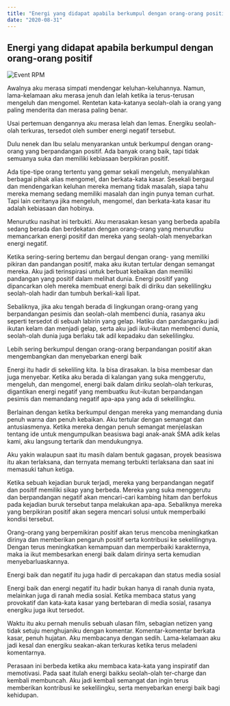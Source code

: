 ```yaml
---
title: "Energi yang didapat apabila berkumpul dengan orang-orang positif"
date: "2020-08-31"
---
```


## Energi yang didapat apabila berkumpul dengan orang-orang positif ##

![Event RPM](https://i.ibb.co/HddntMN/rpm-gambar1.jpg)

Awalnya aku merasa simpati mendengar keluhan-keluhannya. Namun, lama-kelamaan aku merasa jenuh dan lelah ketika ia terus-terusan mengeluh dan mengomel. Rentetan kata-katanya seolah-olah ia orang yang paling menderita dan merasa paling benar.

Usai pertemuan dengannya aku merasa lelah dan lemas. Energiku seolah-olah terkuras, tersedot oleh sumber energi negatif tersebut.

Dulu nenek dan Ibu selalu menyarankan untuk berkumpul dengan orang-orang yang berpandangan positif. Ada banyak orang baik, tapi tidak semuanya suka dan memiliki kebiasaan berpikiran positif.

Ada tipe-tipe orang tertentu yang gemar sekali mengeluh, menyalahkan berbagai pihak alias mengomel, dan berkata-kata kasar. Sesekali bergaul dan mendengarkan keluhan mereka memang tidak masalah, siapa tahu mereka memang sedang memiliki masalah dan ingin punya teman curhat. Tapi lain ceritanya jika mengeluh, mengomel, dan berkata-kata kasar itu adalah kebiasaan dan hobinya.

Menurutku nasihat ini terbukti. Aku merasakan kesan yang berbeda apabila sedang berada dan berdekatan dengan orang-orang yang menurutku memancarkan energi positif dan mereka yang seolah-olah menyebarkan energi negatif.

Ketika sering-sering bertemu dan bergaul dengan orang- yang memiliki pikiran dan pandangan positif, maka aku ikutan tertular dengan semangat mereka. Aku jadi terinspirasi untuk berbuat kebaikan dan memiliki pandangan yang positif dalam melihat dunia. Energi positif yang dipancarkan oleh mereka membuat energi baik di diriku dan sekelilingku seolah-olah hadir dan tumbuh berkali-kali lipat.

Sebaliknya, jika aku tengah berada di lingkungan orang-orang yang berpandangan pesimis dan seolah-olah membenci dunia, rasanya aku seperti tersedot di sebuah labirin yang gelap. Hatiku dan pandanganku jadi ikutan kelam dan menjadi gelap, serta aku jadi ikut-ikutan membenci dunia, seolah-olah dunia juga berlaku tak adil kepadaku dan sekelilingku.

Lebih sering berkumpul dengan orang-orang berpandangan positif akan mengembangkan dan menyebarkan energi baik

Energi itu hadir di sekeliling kita. Ia bisa dirasakan. Ia bisa membesar dan juga menyebar. Ketika aku berada di kalangan yang suka menggerutu, mengeluh, dan mengomel, energi baik dalam diriku seolah-olah terkuras, digantikan energi negatif yang membuatku ikut-ikutan berpandangan pesimis dan memandang negatif apa-apa yang ada di sekelilingku.

Berlainan dengan ketika berkumpul dengan mereka yang memandang dunia penuh warna dan penuh kebaikan. Aku tertular dengan semangat dan antusiasmenya. Ketika mereka dengan penuh semangat menjelaskan tentang ide untuk mengumpulkan beasiswa bagi anak-anak SMA adik kelas kami, aku langsung tertarik dan mendukungnya.

Aku yakin walaupun saat itu masih dalam bentuk gagasan, proyek beasiswa itu akan terlaksana, dan ternyata memang terbukti terlaksana dan saat ini memasuki tahun ketiga.

Ketika sebuah kejadian buruk terjadi, mereka yang berpandangan negatif dan positif memiliki sikap yang berbeda. Mereka yang suka menggerutu dan berpandangan negatif akan mencari-cari kambing hitam dan berfokus pada kejadian buruk tersebut tanpa melakukan apa-apa. Sebaliknya mereka yang berpikiran positif akan segera mencari solusi untuk memperbaiki kondisi tersebut.

Orang-orang yang berpemikiran positif akan terus mencoba meningkatkan dirinya dan memberikan pengaruh positif serta kontribusi ke sekelilingnya. Dengan terus meningkatkan kemampuan dan memperbaiki karakternya, maka ia ikut membesarkan energi baik dalam dirinya serta kemudian menyebarluaskannya.

Energi baik dan negatif itu juga hadir di percakapan dan status media sosial

Energi baik dan energi negatif itu hadir bukan hanya di ranah dunia nyata, melainkan juga di ranah media sosial. Ketika membaca status yang provokatif dan kata-kata kasar yang bertebaran di media sosial, rasanya energiku juga ikut tersedot.

Waktu itu aku pernah menulis sebuah ulasan film, sebagian netizen yang tidak setuju menghujaniku dengan komentar. Komentar-komentar berkata kasar, penuh hujatan. Aku membacanya dengan sedih. Lama-kelamaan aku jadi kesal dan energiku seakan-akan terkuras ketika terus meladeni komentarnya.

Perasaan ini berbeda ketika aku membaca kata-kata yang inspiratif dan memotivasi. Pada saat itulah energi baikku seolah-olah ter-charge dan kembali membuncah. Aku jadi kembali semangat dan ingin terus memberikan kontribusi ke sekelilingku, serta menyebarkan energi baik bagi kehidupan.